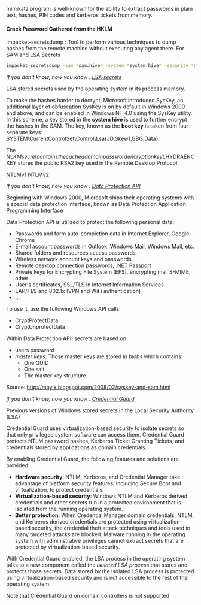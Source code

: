mimikatz program is well-known for the ability to extract passwords in plain text, hashes, PIN codes and kerberos tickets from memory.

#### Crack Password Gathered from the HKLM


impacket-secretsdump : Tool to perform various techniques to dump hashes from the remote machine without executing any agent there.  For SAM and LSA Secrets

```bash
impacket-secretsdump -sam *sam.hive* -system *system.hive* -security *security.hive* LOCAL
```


*If you don't know, now you know : [LSA secrets](https://docs.microsoft.com/en-us/windows/win32/services/service-user-accounts)*

LSA stored secrets used by the operating system in its process memory.

To make the hashes harder to decrypt, Microsoft introduced SysKey, an additional layer of obfuscation SysKey is on by default in Windows 2000 and above, and can be enabled in Windows NT 4.0 using the SysKey utility.
In this scheme, a key stored in the **system hive** is used to further encrypt the hashes in the SAM.
The key, known as the **boot key** is taken from four separate keys: SYSTEM\CurrentControlSet\Control\Lsa\{JD,Skew1,GBG,Data}.


The NL$KM secret contains the cached domain password encryption key
L$HYDRAENCKEY stores the public RSA2 key used in the Remote Desktop Protocol. 

NTLMv1
NTLMv2

*If you don't know, now you know : [Data Protection API](https://docs.microsoft.com/en-us/windows/win32/services/service-user-accounts)*

Beginning with Windows 2000, Microsoft ships their operating systems with a special data protection interface, known as Data Protection Application Programming Interface

Data Protection API is utilized to protect the following personal data:

- Passwords and form auto-completion data in Internet Explorer, Google Chrome
- E-mail account passwords in Outlook, Windows Mail, Windows Mail, etc.
- Shared folders and resources access passwords
- Wireless network account keys and passwords
- Remote desktop connection passwords, .NET Passport
- Private keys for Encrypting File System (EFS), encrypting mail S-MIME, other
- User's certificates, SSL/TLS in Internet Information Services
- EAP/TLS and 802.1x (VPN and WiFi authentication)
- ...

To use it, use the following Windows API calls:
- CryptProtectData
- CryptUnprotectData

Within Data Protection API, secrets are based on:
- users password
- *master keys*: Those master keys are stored in *blobs* which contains:
  - One GUID
  - One salt
  - The master key structure


Source: http://moyix.blogspot.com/2008/02/syskey-and-sam.html


*If you don't know, now you know : [Credential Guard](https://docs.microsoft.com/en-us/windows/security/identity-protection/credential-guard/credential-guard)*

Previous versions of Windows stored secrets in the Local Security Authority (LSA)

Credential Guard uses virtualization-based security to isolate secrets so that only privileged system software can access them.
Credential Guard protects NTLM password hashes, Kerberos Ticket Granting Tickets, and credentials stored by applications as domain credentials.

By enabling Credential Guard, the following features and solutions are provided:

- **Hardware security**: NTLM, Kerberos, and Credential Manager take advantage of platform security features, including Secure Boot and virtualization, to protect credentials.
- **Virtualization-based security**: Windows NTLM and Kerberos derived credentials and other secrets run in a protected environment that is isolated from the running operating system.
- **Better protection**: When Credential Manager domain credentials, NTLM, and Kerberos derived credentials are protected using virtualization-based security, the credential theft attack techniques and tools used in many targeted attacks are blocked. Malware running in the operating system with administrative privileges cannot extract secrets that are protected by virtualization-based security. 

With Credential Guard enabled, the LSA process in the operating system talks to a new component called the *isolated LSA process* that stores and protects those secrets. Data stored by the isolated LSA process is protected using virtualization-based security and is not accessible to the rest of the operating system.

Note that Credential Guard on domain controllers is not supported